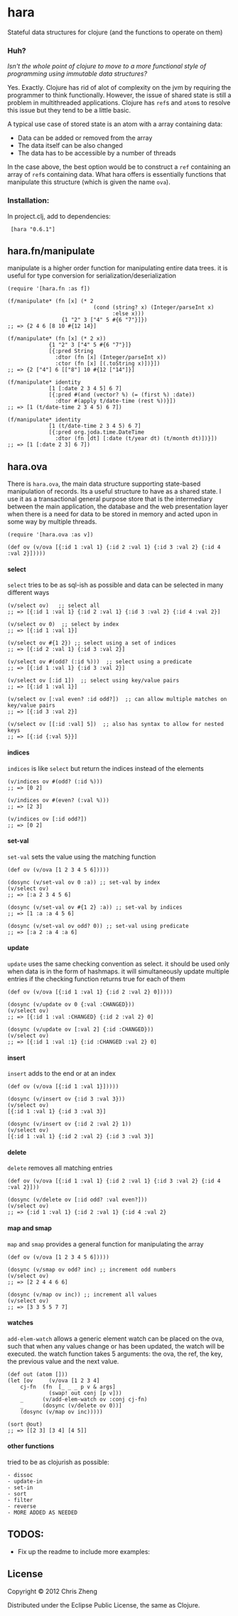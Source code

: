 # hara

Stateful data structures for clojure (and the functions to operate on them)

### Huh?

<i>Isn't the whole point of clojure to move to a more functional style of programming using immutable data structures?</i>

Yes. Exactly. Clojure has rid of alot of complexity on the jvm by requiring the programmer to think functionally. However, the issue of shared state is still a problem in multithreaded applications. Clojure has `ref`s and `atom`s to resolve this issue but they tend to be a little basic.

A typical use case of stored state is an atom with a array containing data:

 - Data can be added or removed from the array
 - The data itself can be also changed
 - The data has to be accessible by a number of threads

In the case above, the best option would be to construct a `ref` containing an array of `ref`s containing data. What hara offers is essentially functions that manipulate this structure (which is given the name `ova`).

### Installation:

In project.clj, add to dependencies:

     [hara "0.6.1"]

## hara.fn/manipulate

manipulate is a higher order function for manipulating entire data trees. 
it is useful for type conversion for serialization/deserialization

    (require '[hara.fn :as f])

    (f/manipulate* (fn [x] (* 2
                               (cond (string? x) (Integer/parseInt x)
                                     :else x)))
                     {1 "2" 3 ["4" 5 #{6 "7"}]})
    ;; => {2 4 6 [8 10 #{12 14}]

    (f/manipulate* (fn [x] (* 2 x))
                 {1 "2" 3 ["4" 5 #{6 "7"}]}
                 [{:pred String
                   :dtor (fn [x] (Integer/parseInt x))
                   :ctor (fn [x] [(.toString x)])}])
    ;; => {2 ["4"] 6 [["8"] 10 #{12 ["14"]}]

    (f/manipulate* identity
                 [1 [:date 2 3 4 5] 6 7]
                 [{:pred #(and (vector? %) (= (first %) :date))
                   :dtor #(apply t/date-time (rest %))}])
    ;; => [1 (t/date-time 2 3 4 5) 6 7])

    (f/manipulate* identity
                 [1 (t/date-time 2 3 4 5) 6 7]
                 [{:pred org.joda.time.DateTime
                   :dtor (fn [dt] [:date (t/year dt) (t/month dt)])}])
    ;; => [1 [:date 2 3] 6 7])


## hara.ova

There is `hara.ova`, the main data structure supporting state-based manipulation of records. Its a useful structure to have as a shared state. I use it as a transactional general purpose store that is the intermediary between the main application, the database and the web presentation layer when there is a need for data to be stored in memory and acted upon in some way by multiple threads. 

    (require '[hara.ova :as v])

    (def ov (v/ova [{:id 1 :val 1} {:id 2 :val 1} {:id 3 :val 2} {:id 4 :val 2}]))))

#### select

`select` tries to be as sql-ish as possible and data can be selected in many different ways

    (v/select ov)   ;; select all
    ;; => [{:id 1 :val 1} {:id 2 :val 1} {:id 3 :val 2} {:id 4 :val 2}]
    
    (v/select ov 0)  ;; select by index
    ;; => [{:id 1 :val 1}]

    (v/select ov #{1 2}) ;; select using a set of indices
    ;; => [{:id 2 :val 1} {:id 3 :val 2}]
    
    (v/select ov #(odd? (:id %)))  ;; select using a predicate
    ;; => [{:id 1 :val 1} {:id 3 :val 2}]
    
    (v/select ov [:id 1])  ;; select using key/value pairs
    ;; => [{:id 1 :val 1}]
    
    (v/select ov [:val even? :id odd?])  ;; can allow multiple matches on key/value pairs
    ;; => [{:id 3 :val 2}]

    (v/select ov [[:id :val] 5])  ;; also has syntax to allow for nested keys
    ;; => [{:id {:val 5}}]

#### indices

`indices` is like `select` but return the indices instead of the elements

    (v/indices ov #(odd? (:id %))) 
    ;; => [0 2]

    (v/indices ov #(even? (:val %))) 
    ;; => [2 3]
    
    (v/indices ov [:id odd?]) 
    ;; => [0 2]


#### set-val

`set-val` sets the value using the matching function

    (def ov (v/ova [1 2 3 4 5 6]))))
  
    (dosync (v/set-val ov 0 :a)) ;; set-val by index 
    (v/select ov)
    ;; => [:a 2 3 4 5 6]

    (dosync (v/set-val ov #{1 2} :a)) ;; set-val by indices
    ;; => [1 :a :a 4 5 6]

    (dosync (v/set-val ov odd? 0)) ;; set-val using predicate
    ;; => [:a 2 :a 4 :a 6]

#### update

`update` uses the same checking convention as select. it should be used only when data is in the form of hashmaps. it will simultaneously update multiple entries if the checking function returns true for each of them

    (def ov (v/ova [{:id 1 :val 1} {:id 2 :val 2} 0]))))

    (dosync (v/update ov 0 {:val :CHANGED}))
    (v/select ov) 
    ;; => [{:id 1 :val :CHANGED} {:id 2 :val 2} 0]

    (dosync (v/update ov [:val 2] {:id :CHANGED}))
    (v/select ov) 
    ;; => [{:id 1 :val :1} {:id :CHANGED :val 2} 0]

#### insert

`insert` adds to the end or at an index

    (def ov (v/ova [{:id 1 :val 1}]))))

    (dosync (v/insert ov {:id 3 :val 3})) 
    (v/select ov)
    [{:id 1 :val 1} {:id 3 :val 3}]

    (dosync (v/insert ov {:id 2 :val 2} 1)) 
    (v/select ov)
    [{:id 1 :val 1} {:id 2 :val 2} {:id 3 :val 3}]

#### delete

`delete` removes all matching entries

    (def ov (v/ova [{:id 1 :val 1} {:id 2 :val 1} {:id 3 :val 2} {:id 4 :val 2}]))

    (dosync (v/delete ov [:id odd? :val even?]))
    (v/select ov)
    ;; => {:id 1 :val 1} {:id 2 :val 1} {:id 4 :val 2}

#### map and smap

`map` and `smap` provides a general function for manipulating the array

    (def ov (v/ova [1 2 3 4 5 6]))))
  
    (dosync (v/smap ov odd? inc) ;; increment odd numbers 
    (v/select ov)
    ;; => [2 2 4 4 6 6]

    (dosync (v/map ov inc)) ;; increment all values
    (v/select ov)
    ;; => [3 3 5 5 7 7]

#### watches

`add-elem-watch` allows a generic element watch can be placed on the ova, such that when any values change or has been updated, the watch will be executed. the watch function takes 5 arguments: the ova, the ref, the key, the previous value and the next value.

    (def out (atom []))
    (let [ov     (v/ova [1 2 3 4]
        cj-fn  (fn  [_ _ _ p v & args]
                 (swap! out conj [p v]))
        _      (v/add-elem-watch ov :conj cj-fn)
        _      (dosync (v/delete ov 0))]
        (dosync (v/map ov inc)))))

    (sort @out) 
    ;; => [[2 3] [3 4] [4 5]]

#### other functions

tried to be as clojurish as possible:

    - dissoc
    - update-in
    - set-in
    - sort
    - filter
    - reverse
    - MORE ADDED AS NEEDED

## TODOS:

- Fix up the readme to include more examples:



## License

Copyright © 2012 Chris Zheng

Distributed under the Eclipse Public License, the same as Clojure.
